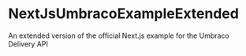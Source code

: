 # NextJsUmbracoExampleExtended
An extended version of the official Next.js example for the Umbraco Delivery API

